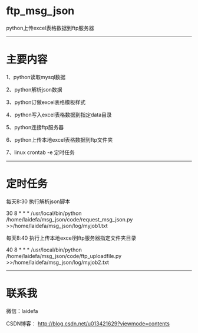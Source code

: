 # ftp_msg_json

python上传excel表格数据到ftp服务器

----------------------------------------------------------------------------------------------------------------------------------------

# 主要内容
1、python读取mysql数据

2、python解析json数据

3、python订做excel表格模板样式

4、python写入excel表格数据到指定data目录

5、python连接ftp服务器

6、python上传本地excel表格数据到ftp文件夹

7、linux crontab -e 定时任务

----------------------------------------------------------------------------------------------------------------------------------------

# 定时任务

每天8:30 执行解析json脚本

30 8 * * * /usr/local/bin/python /home/laidefa/msg_json/code/request_msg_json.py  >>/home/laidefa/msg_json/log/myjob1.txt 

每天8:40 执行上传本地excel到ftp服务器指定文件夹目录

40 8 * * * /usr/local/bin/python /home/laidefa/msg_json/code/ftp_uploadfile.py  >>/home/laidefa/msg_json/log/myjob2.txt 


----------------------------------------------------------------------------------------------------------------------------------------

# 联系我

微信：laidefa

CSDN博客： http://blog.csdn.net/u013421629?viewmode=contents




